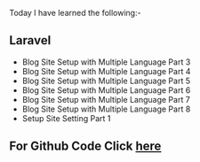 Today I have learned the following:-

## Laravel
- Blog Site Setup with Multiple Language Part 3
- Blog Site Setup with Multiple Language Part 4
- Blog Site Setup with Multiple Language Part 5
- Blog Site Setup with Multiple Language Part 6
- Blog Site Setup with Multiple Language Part 7
- Blog Site Setup with Multiple Language Part 8
- Setup Site Setting Part 1

## For Github Code Click [here](https://github.com/Vishal-sarkar/Advanced-Ecommerce-Website/commit/03cea3458c83917ef47e4c460f0bfc93339dd889)
